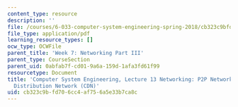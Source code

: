 ```yaml
---
content_type: resource
description: ''
file: /courses/6-033-computer-system-engineering-spring-2018/cb323c9bfd706cc4af756a5e33b7ca8c_MIT6_033S18lec13.pdf
file_type: application/pdf
learning_resource_types: []
ocw_type: OCWFile
parent_title: 'Week 7: Networking Part III'
parent_type: CourseSection
parent_uid: 0abfab7f-cd01-9a6a-159d-1afa3fd61f99
resourcetype: Document
title: 'Computer System Engineering, Lecture 13 Networking: P2P Networks + Content
  Distribution Network (CDN)'
uid: cb323c9b-fd70-6cc4-af75-6a5e33b7ca8c
---
```

